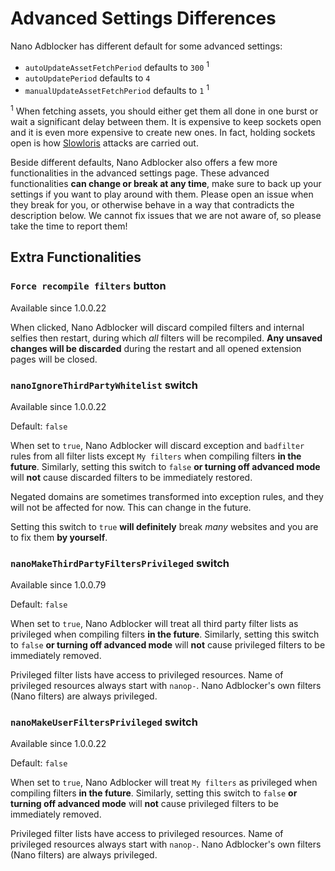 # Advanced Settings Differences

Nano Adblocker has different default for some advanced settings:
- `autoUpdateAssetFetchPeriod` defaults to `300` <sup>1</sup>
- `autoUpdatePeriod` defaults to `4`
- `manualUpdateAssetFetchPeriod` defaults to `1` <sup>1</sup>

<sup>1</sup> When fetching assets, you should either get them all done in one
burst or wait a significant delay between them. It is expensive to keep sockets
open and it is even more expensive to create new ones. In fact, holding sockets
open is how
[Slowloris](https://en.wikipedia.org/wiki/Slowloris_(computer_security))
attacks are carried out.

Beside different defaults, Nano Adblocker also offers a few more
functionalities in the advanced settings page. These advanced functionalities
**can change or break at any time**, make sure to back up your settings if you
want to play around with them. Please open an issue when they break for you, or
otherwise behave in a way that contradicts the description below. We cannot fix
issues that we are not aware of, so please take the time to report them!

## Extra Functionalities

### `Force recompile filters` button

Available since 1.0.0.22

When clicked, Nano Adblocker will discard compiled filters and internal selfies
then restart, during which *all* filters will be recompiled. **Any unsaved
changes will be discarded** during the restart and all opened extension pages
will be closed.

### `nanoIgnoreThirdPartyWhitelist` switch

Available since 1.0.0.22

Default: `false`

When set to `true`, Nano Adblocker will discard exception and `badfilter` rules
from all filter lists except `My filters` when compiling filters **in the
future**. Similarly, setting this switch to `false` **or turning off advanced
mode** will **not** cause discarded filters to be immediately restored.

Negated domains are sometimes transformed into exception rules, and they will
not be affected for now. This can change in the future.

Setting this switch to `true` **will definitely** break *many* websites and
you are to fix them **by yourself**.

### `nanoMakeThirdPartyFiltersPrivileged` switch

Available since 1.0.0.79

Default: `false`

When set to `true`, Nano Adblocker will treat all third party filter lists as
privileged when compiling filters **in the future**. Similarly, setting
this switch to `false` **or turning off advanced mode** will **not** cause
privileged filters to be immediately removed.

Privileged filter lists have access to privileged resources. Name of
privileged resources always start with `nanop-`. Nano Adblocker's own filters
(Nano filters) are always privileged.

### `nanoMakeUserFiltersPrivileged` switch

Available since 1.0.0.22

Default: `false`

When set to `true`, Nano Adblocker will treat `My filters` as privileged when
compiling filters **in the future**. Similarly, setting this switch to `false`
**or turning off advanced mode** will **not** cause privileged filters to be
immediately removed.

Privileged filter lists have access to privileged resources. Name of
privileged resources always start with `nanop-`. Nano Adblocker's own filters
(Nano filters) are always privileged.

